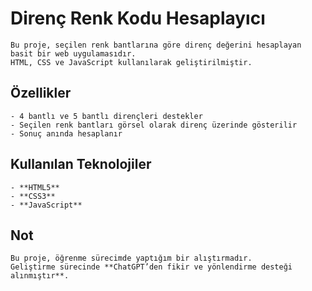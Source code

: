 
# Direnç Renk Kodu Hesaplayıcı
```
Bu proje, seçilen renk bantlarına göre direnç değerini hesaplayan basit bir web uygulamasıdır.  
HTML, CSS ve JavaScript kullanılarak geliştirilmiştir.
```
## Özellikler
```
- 4 bantlı ve 5 bantlı dirençleri destekler
- Seçilen renk bantları görsel olarak direnç üzerinde gösterilir
- Sonuç anında hesaplanır
```
## Kullanılan Teknolojiler
```
- **HTML5**
- **CSS3**
- **JavaScript**
```
## Not
```
Bu proje, öğrenme sürecimde yaptığım bir alıştırmadır.  
Geliştirme sürecinde **ChatGPT’den fikir ve yönlendirme desteği alınmıştır**.
```
